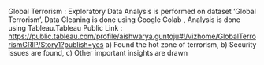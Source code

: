 Global Terrorism : 
Exploratory Data Analysis is performed on dataset ‘Global Terrorism’, 
Data Cleaning is done using Google Colab ,
Analysis is done using Tableau.Tableau Public Link : https://public.tableau.com/profile/aishwarya.guntoju#!/vizhome/GlobalTerrorismGRIP/Story1?publish=yes 
  a) Found the hot zone of terrorism,
  b) Security issues are found,
  c) Other important insights are drawn
